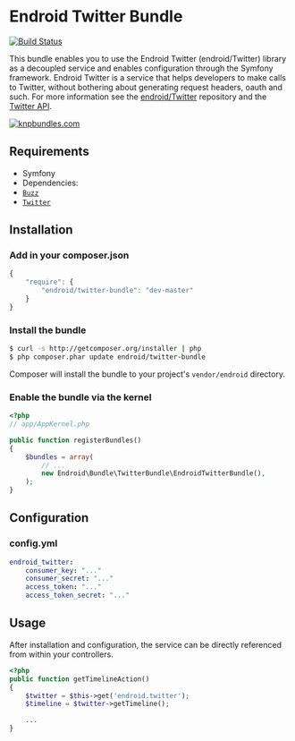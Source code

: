 Endroid Twitter Bundle
======================

[![Build Status](https://secure.travis-ci.org/endroid/EndroidTwitterBundle.png)](http://travis-ci.org/endroid/EndroidTwitterBundle)

This bundle enables you to use the Endroid Twitter (endroid/Twitter) library as a decoupled service and enables configuration
through the Symfony framework. Endroid Twitter is a service that helps developers to make calls to Twitter, without bothering
about generating request headers, oauth and such. For more information see the [endroid/Twitter](https://github.com/endroid/Twitter)
repository and the [Twitter API](https://dev.twitter.com/docs/api/1.1).

[![knpbundles.com](http://knpbundles.com/endroid/EndroidTwitterBundle/badge-short)](http://knpbundles.com/endroid/EndroidTwitterBundle)

## Requirements

* Symfony
* Dependencies:
 * [`Buzz`](https://github.com/kriswallsmith/Buzz)
 * [`Twitter`](https://github.com/endroid/Twitter)

## Installation

### Add in your composer.json

```js
{
    "require": {
        "endroid/twitter-bundle": "dev-master"
    }
}
```

### Install the bundle

``` bash
$ curl -s http://getcomposer.org/installer | php
$ php composer.phar update endroid/twitter-bundle
```

Composer will install the bundle to your project's `vendor/endroid` directory.

### Enable the bundle via the kernel

``` php
<?php
// app/AppKernel.php

public function registerBundles()
{
    $bundles = array(
        // ...
        new Endroid\Bundle\TwitterBundle\EndroidTwitterBundle(),
    );
}
```

## Configuration

### config.yml

```yaml
endroid_twitter:
    consumer_key: "..."
    consumer_secret: "..."
    access_token: "..."
    access_token_secret: "..."
```

## Usage

After installation and configuration, the service can be directly referenced from within your controllers.

```php
<?php
public function getTimelineAction()
{
    $twitter = $this->get('endroid.twitter');
    $timeline = $twitter->getTimeline();

    ...
}
```